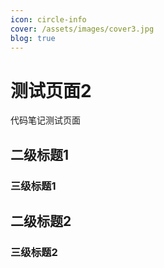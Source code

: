 ```yaml
---
icon: circle-info
cover: /assets/images/cover3.jpg
blog: true
---
```


# 测试页面2

代码笔记测试页面

## 二级标题1

### 三级标题1

## 二级标题2

### 三级标题2
